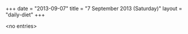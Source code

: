 +++
date = "2013-09-07"
title = "7 September 2013 (Saturday)"
layout = "daily-diet"
+++


\<no entries\>
